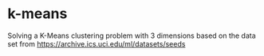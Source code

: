 # k-means
Solving a K-Means clustering problem with 3 dimensions based on the data set from 
https://archive.ics.uci.edu/ml/datasets/seeds

